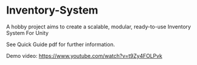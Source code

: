 # Inventory-System
A hobby project aims to create a scalable, modular, ready-to-use Inventory System For Unity

See Quick Guide pdf for further information.

Demo video:
https://www.youtube.com/watch?v=t9Zy4FOLPvk
